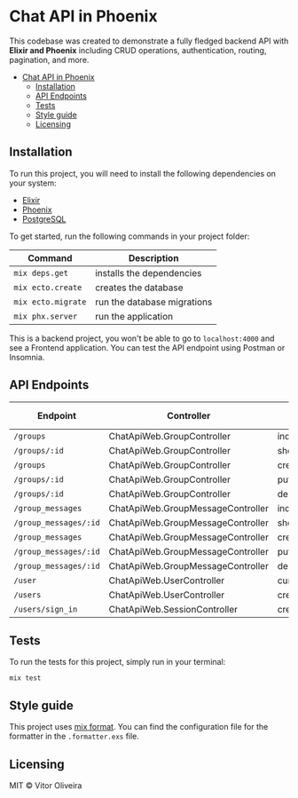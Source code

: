 # Chat API in Phoenix

This codebase was created to demonstrate a fully fledged backend API with **Elixir and Phoenix** including CRUD operations, authentication, routing, pagination, and more.

- [Chat API in Phoenix](#chat-api-in-phoenix)
  - [Installation](#installation)
  - [API Endpoints](#api-endpoints)
  - [Tests](#tests)
  - [Style guide](#style-guide)
  - [Licensing](#licensing)

## Installation

To run this project, you will need to install the following dependencies on your system:

* [Elixir](https://elixir-lang.org/install.html)
* [Phoenix](https://hexdocs.pm/phoenix/installation.html)
* [PostgreSQL](https://www.postgresql.org/download/macosx/)

To get started, run the following commands in your project folder:

| Command                                       | Description                                  |
|-----------------------------------------------|----------------------------------------------|
| `mix deps.get`                                | installs the dependencies                    |
| `mix ecto.create`                             | creates the database                         |
| `mix ecto.migrate`                            | run the database migrations                  |
| `mix phx.server`                              | run the application                          |

This is a backend project, you won't be able to go to `localhost:4000` and see a Frontend application. You can test the API endpoint using Postman or Insomnia.

## API Endpoints

| Endpoint                    | Controller                          | Action       | HTTP method  |
|-----------------------------|-------------------------------------|--------------|--------------|
| `/groups`                   | ChatApiWeb.GroupController          | index        | GET          |
| `/groups/:id`               | ChatApiWeb.GroupController          | show         | GET          |
| `/groups`                   | ChatApiWeb.GroupController          | create       | POST         |
| `/groups/:id`               | ChatApiWeb.GroupController          | put/patch    | PUT/PATCH    |
| `/groups/:id`               | ChatApiWeb.GroupController          | delete       | DELETE       |
| `/group_messages`           | ChatApiWeb.GroupMessageController   | index        | GET          |
| `/group_messages/:id`       | ChatApiWeb.GroupMessageController   | show         | GET          |
| `/group_messages`           | ChatApiWeb.GroupMessageController   | create       | POST         |
| `/group_messages/:id`       | ChatApiWeb.GroupMessageController   | put/patch    | PUT/PATCH    |
| `/group_messages/:id`       | ChatApiWeb.GroupMessageController   | delete       | DELETE       |
| `/user`                     | ChatApiWeb.UserController           | current_user | GET          |
| `/users`                    | ChatApiWeb.UserController           | create       | POST         |
| `/users/sign_in`            | ChatApiWeb.SessionController        | create       | POST         |

## Tests

To run the tests for this project, simply run in your terminal:

```shell
mix test
```

## Style guide

This project uses [mix format](https://hexdocs.pm/mix/master/Mix.Tasks.Format.html). You can find the configuration file for the formatter in the `.formatter.exs` file.

## Licensing

MIT © Vitor Oliveira
